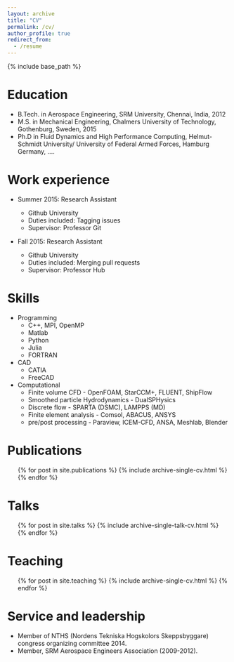 ```yaml
---
layout: archive
title: "CV"
permalink: /cv/
author_profile: true
redirect_from:
  - /resume
---
```


{% include base_path %}

Education
======
* B.Tech. in Aerospace Engineering, SRM University, Chennai, India, 2012
* M.S. in Mechanical Engineering, Chalmers University of Technology, Gothenburg, Sweden, 2015
* Ph.D in Fluid Dynamics and High Performance Computing, Helmut-Schmidt University/ University of Federal Armed Forces, Hamburg Germany, ....

Work experience
======
* Summer 2015: Research Assistant
  * Github University
  * Duties included: Tagging issues
  * Supervisor: Professor Git

* Fall 2015: Research Assistant
  * Github University
  * Duties included: Merging pull requests
  * Supervisor: Professor Hub
  
Skills
======
* Programming
  * C++, MPI, OpenMP
  * Matlab
  * Python
  * Julia
  * FORTRAN
* CAD
  * CATIA
  * FreeCAD
* Computational
  * Finite volume CFD - OpenFOAM, StarCCM+, FLUENT, ShipFlow
  * Smoothed particle Hydrodynamics - DualSPHysics
  * Discrete flow - SPARTA (DSMC), LAMPPS (MD)
  * Finite element analysis - Comsol, ABACUS, ANSYS
  * pre/post processing - Paraview, ICEM-CFD, ANSA, Meshlab, Blender
 

Publications
======
  <ul>{% for post in site.publications %}
    {% include archive-single-cv.html %}
  {% endfor %}</ul>
  
Talks
======
  <ul>{% for post in site.talks %}
    {% include archive-single-talk-cv.html %}
  {% endfor %}</ul>
  
Teaching
======
  <ul>{% for post in site.teaching %}
    {% include archive-single-cv.html %}
  {% endfor %}</ul>
  
Service and leadership
======
* Member of NTHS (Nordens Tekniska Hogskolors Skeppsbyggare) congress organizing committee 2014.
* Member, SRM Aerospace Engineers Association (2009-2012).

